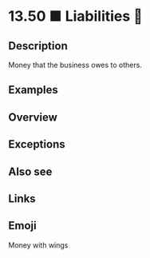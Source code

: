 # 13.50 ■ Liabilities 💸

## Description

Money that the business owes to others.

## Examples

## Overview

## Exceptions

## Also see


## Links

## Emoji

Money with wings
